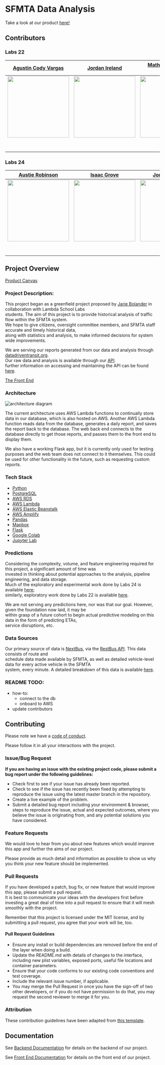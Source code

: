 # SFMTA Data Analysis

Take a look at our product [here!][live]

## Contributors

### Labs 22

| [Agustin Cody Vargas](https://github.com/AVData/) | [Jordan Ireland](https://github.com/Jordan-Ireland/) | [Mathias Ragnarson Skreden](https://github.com/skredenmathias/) |
| :---: | :---: | :---: |
| [<img src="https://ca.slack-edge.com/T4JUEB3ME-UP8JY0CG6-cd15b5cb2cf1-512" width = "200" />](https://github.com/AVData/) | [<img src="https://ca.slack-edge.com/T4JUEB3ME-UL5US8MPA-f77dd1589c92-512" width = "200"/>](https://github.com/Jordan-Ireland/) | [<img src="https://www.dalesjewelers.com/wp-content/uploads/2018/10/placeholder-silhouette-male.png" width = "200" />](https://github.com/skredenmathias/) |
| [<img src="https://github.com/favicon.ico" width="15"> ](https://github.com/AVdata/) | [<img src="https://github.com/favicon.ico" width="15"> ](https://github.com/Jordan-Ireland/) | [<img src="https://github.com/favicon.ico" width="15"> ](https://github.com/skredenmathias/) |
| [ <img src="https://static.licdn.com/sc/h/al2o9zrvru7aqj8e1x2rzsrca" width="15"> ](https://www.linkedin.com/in/vargasstem/) | [ <img src="https://static.licdn.com/sc/h/al2o9zrvru7aqj8e1x2rzsrca" width="15"> ](https://www.linkedin.com/in/jordan-b-ireland/) | [ <img src="https://static.licdn.com/sc/h/al2o9zrvru7aqj8e1x2rzsrca" width="15"> ](https://www.linkedin.com/in/skredenmathias/)

### Labs 24

| [Austie Robinson](https://github.com/austiezr/) | [Isaac Grove](https://github.com/isaacgrove/) | [Jonathan Duke](https://github.com/jonDuke/) | [Ramses Gasque](https://github.com/cedro-gasque) |
| :---: | :---: | :---: | :---: |
| [<img src="https://ca.slack-edge.com/ESZCHB482-W012JQ2V32P-19d3634d13b4-512/" width = "200" />](https://github.com/austiezr/) | [<img src="https://ca.slack-edge.com/ESZCHB482-W0123RQLG9M-cf6cb774b8f9-512/" width = "200"/>](https://github.com/isaacgrove/) | [<img src="https://ca.slack-edge.com/ESZCHB482-W012BRSKSSJ-7c0297765102-512/" width = "200" />](https://github.com/jonDuke/) | [<img src="https://ca.slack-edge.com/ESZCHB482-W012JQ3PX27-0f3550a702ab-512/" width = "200" />](https://github.com/cedro-gasque) |
| [<img src="https://github.com/favicon.ico" width="15"> ](https://github.com/austiezr/) | [<img src="https://github.com/favicon.ico" width="15"> ](https://github.com/isaacgrove/) | [<img src="https://github.com/favicon.ico" width="15"> ](https://github.com/jonDuke/) | [<img src="https://github.com/favicon.ico" width="15"> ](https://github.com/cedro-gasque) |
| [ <img src="https://static.licdn.com/sc/h/al2o9zrvru7aqj8e1x2rzsrca" width="15"> ](https://www.linkedin.com/in/austin-ziech-robinson/) | [ <img src="https://static.licdn.com/sc/h/al2o9zrvru7aqj8e1x2rzsrca" width="15"> ](https://www.linkedin.com/in/isaac-grove-01300b177/) | [ <img src="https://static.licdn.com/sc/h/al2o9zrvru7aqj8e1x2rzsrca" width="15"> ](https://www.linkedin.com/in/jonduke90/) | [ <img src="https://static.licdn.com/sc/h/al2o9zrvru7aqj8e1x2rzsrca" width="15"> ]() |

## Project Overview

[Product Canvas][notion]

### Project Description:

This project began as a greenfield project proposed by [Jarie Bolander][jarie] in collaboration with Lambda School Labs\
students. The aim of this project is to provide historical analysis of traffic flow within the SFMTA system.\
We hope to give citizens, oversight committee members, and SFMTA staff accurate and timely historical data,\
along with statistics and analysis, to make informed decisions for system wide improvements.

We are serving our reports generated from our data and analysis through [datadriventransit.org][live].\
Our raw data and analysis is available through our [API][api].\
further information on accessing and maintaining the API can be found [here][apireadme].

[The Front End][live]

### Architecture

![architecture diagram](https://raw.githubusercontent.com/Lambda-School-Labs/sfmta-data-analysis-ds/master/images/architecture_diagram.png)

The current architecture uses AWS Lambda functions to continually store data in our database, which is also hosted on AWS.  Another AWS Lambda function reads data from the database, generates a daily report, and saves the report back to the database.  The web back end connects to the database directly to get those reports, and passes them to the front end to display them.

We also have a working Flask app, but it is currently only used for testing purposes and the web team does not connect to it themselves.  This could be used for other functionality in the future, such as requesting custom reports.

### Tech Stack

- [Python][python]
- [PostgreSQL][postgres]
- [AWS RDS][rds]
- [AWS Lambda][lambda]
- [AWS Elastic Beanstalk][eb]
- [AWS Amplify][amplify]
- [Pandas][pandas]
- [Mapbox][mapbox]
- [Flask][flask]
- [Google Colab][colab]
- [Jupyter Lab][jupyter]

### Predictions

Considering the complexity, volume, and feature engineering required for this project, a significant amount of time was\
invested in thinking about potential approaches to the analysis, pipeline engineering, and data storage.\
Much of the exploratory and experimental work done by Labs 24 is available [here][labs24];\
similarly, exploratory work done by Labs 22 is available [here][labs22].

We are not serving any predictions here, nor was that our goal. However, given the foundation now laid, it may be\
within grasp of a future cohort to begin actual predictive modeling on this data in the form of predicting ETAs,\
service disruptions, etc.

### Data Sources

Our primary source of data is [NextBus][nextbus], via the [RestBus API][restbus]. This data consists of route and\
schedule data made available by SFMTA, as well as detailed vehicle-level data for every active vehicle in the SFMTA\
system, every minute. A detailed breakdown of this data is available [here][data].

### README TODO:

- how-to:
  - connect to the db
  - onboard to AWS
- update contributors

## Contributing

Please note we have a [code of conduct][conduct]. 

Please follow it in all your interactions with the project.

### Issue/Bug Request

**If you are having an issue with the existing project code, please submit a bug report under the following guidelines:**
 - Check first to see if your issue has already been reported.
 - Check to see if the issue has recently been fixed by attempting to reproduce the issue
  using the latest master branch in the repository.
 - Create a live example of the problem.
 - Submit a detailed bug report including your environment & browser, 
 steps to reproduce the issue, actual and expected outcomes,  where you believe the issue is originating from, 
 and any potential solutions you have considered.

### Feature Requests

We would love to hear from you about new features which would improve this app and further the aims of our project. 

Please provide as much detail and information as possible to show us why you think your new feature should be implemented.

### Pull Requests

If you have developed a patch, bug fix, or new feature that would improve this app, please submit a pull request.\
It is best to communicate your ideas with the developers first before investing a great deal of time into a pull request to ensure that it will mesh smoothly with the project.

Remember that this project is licensed under the MIT license, and by submitting a pull request, you agree that your work will be, too.

#### Pull Request Guidelines

- Ensure any install or build dependencies are removed before the end of the layer when doing a build.
- Update the README.md with details of changes to the interface, including new plist variables, exposed ports, useful file locations and container parameters.
- Ensure that your code conforms to our existing code conventions and test coverage.
- Include the relevant issue number, if applicable.
- You may merge the Pull Request in once you have the sign-off of two other developers, or if you do not have permission to do that, you may request the second reviewer to merge it for you.

### Attribution

These contribution guidelines have been adapted from [this template][pr].

## Documentation

See [Backend Documentation][be] for details on the backend of our project.

See [Front End Documentation][fe] for details on the front end of our project.

[live]: https://www.datadriventransit.org
[notion]: https://www.notion.so/SFMTA-Data-Analysis-d5d25791fbca4b1bbd0049f95275e5a0
[jarie]: https://www.linkedin.com/in/jariebolander/
[api]: http://ds.datadriventransit.org/
[apireadme]: sfmta-api/README.md
[python]: https://www.python.org
[postgres]: https://www.postgresql.org/
[rds]: https://aws.amazon.com/rds/
[lambda]: https://aws.amazon.com/lambda/
[eb]: https://aws.amazon.com/elasticbeanstalk/
[amplify]: https://aws.amazon.com/amplify/
[pandas]: https://pandas.pydata.org/
[mapbox]: https://www.mapbox.com/
[flask]: https://flask.palletsprojects.com/en/1.1.x/
[colab]: https://colab.research.google.com/notebooks/intro.ipynb#recent=true
[jupyter]: https://jupyter.org
[labs24]: labs24_notebooks
[labs22]: deprecated_assets/labs22_notebooks
[nextbus]: https://www.nextbus.com
[restbus]: http://restbus.info/
[data]: DATAREADME.md
[conduct]: code_of_conduct.md
[pr]: https://gist.github.com/PurpleBooth/b24679402957c63ec426
[be]: https://github.com/Lambda-School-Labs/sfmta-data-analysis-be
[fe]: https://github.com/Lambda-School-Labs/sfmta-data-analysis-fe
